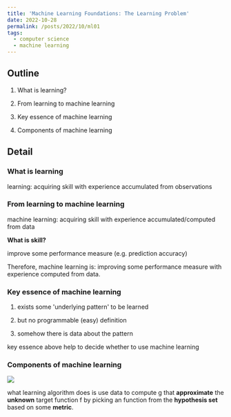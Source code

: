 ```yaml
---
title: 'Machine Learning Foundations: The Learning Problem'
date: 2022-10-28
permalink: /posts/2022/10/ml01
tags:
  - computer science
  - machine learning
---
```

## Outline

1. What is learning?

2. From learning to machine learning

3. Key essence of machine learning

4. Components of machine learning

## Detail

### What is learning

learning: acquiring skill with experience accumulated from observations

### From learning to machine learning

machine learning: acquiring skill with experience accumulated/computed from data

**What is skill?**

improve some performance measure (e.g. prediction accuracy)

Therefore, machine learning is: improving some performance measure with experience computed from data.

### Key essence of machine learning

1. exists some 'underlying pattern' to be learned

2. but no programmable (easy) definition

3. somehow there is data about the pattern

key essence above help to decide whether to use machine learning

### Components of machine learning

![](https://github.com/tiebreaker4869/images/blob/main/post/ml01.png?raw=true)

what learning algorithm does is use data to compute g that **approximate** the **unknown** target function f by picking an function from the **hypothesis set** based on some **metric**. 